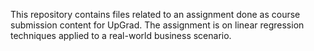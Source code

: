This repository contains files related to an assignment done as course submission content for UpGrad.
The assignment is on linear regression techniques applied to a real-world business scenario.
